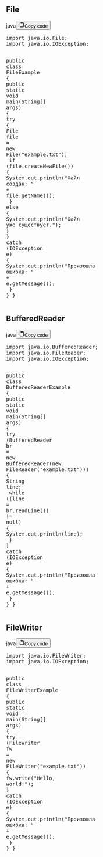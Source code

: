 <h2>File</h2>
<div class="code_element"><div class="lang_line"><text>java</text><button class="copy_code_button" onclick="CopyCode(this)"><svg style="width: 1.2em;height: 1.2em;" aria-hidden="true" xmlns="http://www.w3.org/2000/svg" fill="none" viewBox="0 0 24 24"><path stroke="currentColor" stroke-linecap="round" stroke-linejoin="round" stroke-width="2" d="M15 4h3a1 1 0 0 1 1 1v15a1 1 0 0 1-1 1H6a1 1 0 0 1-1-1V5a1 1 0 0 1 1-1h3m0 3h6m-5-4v4h4V3h-4Z"/></svg><text>Copy code</text></button></div><div class="code language-java"><div class="highlight"><pre><span></span><span class="kn">import</span><span class="w"> </span><span class="nn">java.io.File</span><span class="p">;</span>
<span class="kn">import</span><span class="w"> </span><span class="nn">java.io.IOException</span><span class="p">;</span>

<span class="kd">public</span><span class="w"> </span><span class="kd">class</span> <span class="nc">FileExample</span><span class="w"> </span><span class="p">{</span>
<span class="w">    </span><span class="kd">public</span><span class="w"> </span><span class="kd">static</span><span class="w"> </span><span class="kt">void</span><span class="w"> </span><span class="nf">main</span><span class="p">(</span><span class="n">String</span><span class="o">[]</span><span class="w"> </span><span class="n">args</span><span class="p">)</span><span class="w"> </span><span class="p">{</span>
<span class="w">        </span><span class="k">try</span><span class="w"> </span><span class="p">{</span>
<span class="w">            </span><span class="n">File</span><span class="w"> </span><span class="n">file</span><span class="w"> </span><span class="o">=</span><span class="w"> </span><span class="k">new</span><span class="w"> </span><span class="n">File</span><span class="p">(</span><span class="s">&quot;example.txt&quot;</span><span class="p">);</span>
<span class="w">            </span><span class="k">if</span><span class="w"> </span><span class="p">(</span><span class="n">file</span><span class="p">.</span><span class="na">createNewFile</span><span class="p">())</span><span class="w"> </span><span class="p">{</span>
<span class="w">                </span><span class="n">System</span><span class="p">.</span><span class="na">out</span><span class="p">.</span><span class="na">println</span><span class="p">(</span><span class="s">&quot;Файл создан: &quot;</span><span class="w"> </span><span class="o">+</span><span class="w"> </span><span class="n">file</span><span class="p">.</span><span class="na">getName</span><span class="p">());</span>
<span class="w">            </span><span class="p">}</span><span class="w"> </span><span class="k">else</span><span class="w"> </span><span class="p">{</span>
<span class="w">                </span><span class="n">System</span><span class="p">.</span><span class="na">out</span><span class="p">.</span><span class="na">println</span><span class="p">(</span><span class="s">&quot;Файл уже существует.&quot;</span><span class="p">);</span>
<span class="w">            </span><span class="p">}</span>
<span class="w">        </span><span class="p">}</span><span class="w"> </span><span class="k">catch</span><span class="w"> </span><span class="p">(</span><span class="n">IOException</span><span class="w"> </span><span class="n">e</span><span class="p">)</span><span class="w"> </span><span class="p">{</span>
<span class="w">            </span><span class="n">System</span><span class="p">.</span><span class="na">out</span><span class="p">.</span><span class="na">println</span><span class="p">(</span><span class="s">&quot;Произошла ошибка: &quot;</span><span class="w"> </span><span class="o">+</span><span class="w"> </span><span class="n">e</span><span class="p">.</span><span class="na">getMessage</span><span class="p">());</span>
<span class="w">        </span><span class="p">}</span>
<span class="w">    </span><span class="p">}</span>
<span class="p">}</span>
</pre></div></div></div>

<h2>BufferedReader</h2>
<div class="code_element"><div class="lang_line"><text>java</text><button class="copy_code_button" onclick="CopyCode(this)"><svg style="width: 1.2em;height: 1.2em;" aria-hidden="true" xmlns="http://www.w3.org/2000/svg" fill="none" viewBox="0 0 24 24"><path stroke="currentColor" stroke-linecap="round" stroke-linejoin="round" stroke-width="2" d="M15 4h3a1 1 0 0 1 1 1v15a1 1 0 0 1-1 1H6a1 1 0 0 1-1-1V5a1 1 0 0 1 1-1h3m0 3h6m-5-4v4h4V3h-4Z"/></svg><text>Copy code</text></button></div><div class="code language-java"><div class="highlight"><pre><span></span><span class="kn">import</span><span class="w"> </span><span class="nn">java.io.BufferedReader</span><span class="p">;</span>
<span class="kn">import</span><span class="w"> </span><span class="nn">java.io.FileReader</span><span class="p">;</span>
<span class="kn">import</span><span class="w"> </span><span class="nn">java.io.IOException</span><span class="p">;</span>

<span class="kd">public</span><span class="w"> </span><span class="kd">class</span> <span class="nc">BufferedReaderExample</span><span class="w"> </span><span class="p">{</span>
<span class="w">    </span><span class="kd">public</span><span class="w"> </span><span class="kd">static</span><span class="w"> </span><span class="kt">void</span><span class="w"> </span><span class="nf">main</span><span class="p">(</span><span class="n">String</span><span class="o">[]</span><span class="w"> </span><span class="n">args</span><span class="p">)</span><span class="w"> </span><span class="p">{</span>
<span class="w">        </span><span class="k">try</span><span class="w"> </span><span class="p">(</span><span class="n">BufferedReader</span><span class="w"> </span><span class="n">br</span><span class="w"> </span><span class="o">=</span><span class="w"> </span><span class="k">new</span><span class="w"> </span><span class="n">BufferedReader</span><span class="p">(</span><span class="k">new</span><span class="w"> </span><span class="n">FileReader</span><span class="p">(</span><span class="s">&quot;example.txt&quot;</span><span class="p">)))</span><span class="w"> </span><span class="p">{</span>
<span class="w">            </span><span class="n">String</span><span class="w"> </span><span class="n">line</span><span class="p">;</span>
<span class="w">            </span><span class="k">while</span><span class="w"> </span><span class="p">((</span><span class="n">line</span><span class="w"> </span><span class="o">=</span><span class="w"> </span><span class="n">br</span><span class="p">.</span><span class="na">readLine</span><span class="p">())</span><span class="w"> </span><span class="o">!=</span><span class="w"> </span><span class="kc">null</span><span class="p">)</span><span class="w"> </span><span class="p">{</span>
<span class="w">                </span><span class="n">System</span><span class="p">.</span><span class="na">out</span><span class="p">.</span><span class="na">println</span><span class="p">(</span><span class="n">line</span><span class="p">);</span>
<span class="w">            </span><span class="p">}</span>
<span class="w">        </span><span class="p">}</span><span class="w"> </span><span class="k">catch</span><span class="w"> </span><span class="p">(</span><span class="n">IOException</span><span class="w"> </span><span class="n">e</span><span class="p">)</span><span class="w"> </span><span class="p">{</span>
<span class="w">            </span><span class="n">System</span><span class="p">.</span><span class="na">out</span><span class="p">.</span><span class="na">println</span><span class="p">(</span><span class="s">&quot;Произошла ошибка: &quot;</span><span class="w"> </span><span class="o">+</span><span class="w"> </span><span class="n">e</span><span class="p">.</span><span class="na">getMessage</span><span class="p">());</span>
<span class="w">        </span><span class="p">}</span>
<span class="w">    </span><span class="p">}</span>
<span class="p">}</span>
</pre></div></div></div>

<h2>FileWriter</h2>
<div class="code_element"><div class="lang_line"><text>java</text><button class="copy_code_button" onclick="CopyCode(this)"><svg style="width: 1.2em;height: 1.2em;" aria-hidden="true" xmlns="http://www.w3.org/2000/svg" fill="none" viewBox="0 0 24 24"><path stroke="currentColor" stroke-linecap="round" stroke-linejoin="round" stroke-width="2" d="M15 4h3a1 1 0 0 1 1 1v15a1 1 0 0 1-1 1H6a1 1 0 0 1-1-1V5a1 1 0 0 1 1-1h3m0 3h6m-5-4v4h4V3h-4Z"/></svg><text>Copy code</text></button></div><div class="code language-java"><div class="highlight"><pre><span></span><span class="kn">import</span><span class="w"> </span><span class="nn">java.io.FileWriter</span><span class="p">;</span>
<span class="kn">import</span><span class="w"> </span><span class="nn">java.io.IOException</span><span class="p">;</span>

<span class="kd">public</span><span class="w"> </span><span class="kd">class</span> <span class="nc">FileWriterExample</span><span class="w"> </span><span class="p">{</span>
<span class="w">    </span><span class="kd">public</span><span class="w"> </span><span class="kd">static</span><span class="w"> </span><span class="kt">void</span><span class="w"> </span><span class="nf">main</span><span class="p">(</span><span class="n">String</span><span class="o">[]</span><span class="w"> </span><span class="n">args</span><span class="p">)</span><span class="w"> </span><span class="p">{</span>
<span class="w">        </span><span class="k">try</span><span class="w"> </span><span class="p">(</span><span class="n">FileWriter</span><span class="w"> </span><span class="n">fw</span><span class="w"> </span><span class="o">=</span><span class="w"> </span><span class="k">new</span><span class="w"> </span><span class="n">FileWriter</span><span class="p">(</span><span class="s">&quot;example.txt&quot;</span><span class="p">))</span><span class="w"> </span><span class="p">{</span>
<span class="w">            </span><span class="n">fw</span><span class="p">.</span><span class="na">write</span><span class="p">(</span><span class="s">&quot;Hello, world!&quot;</span><span class="p">);</span>
<span class="w">        </span><span class="p">}</span><span class="w"> </span><span class="k">catch</span><span class="w"> </span><span class="p">(</span><span class="n">IOException</span><span class="w"> </span><span class="n">e</span><span class="p">)</span><span class="w"> </span><span class="p">{</span>
<span class="w">            </span><span class="n">System</span><span class="p">.</span><span class="na">out</span><span class="p">.</span><span class="na">println</span><span class="p">(</span><span class="s">&quot;Произошла ошибка: &quot;</span><span class="w"> </span><span class="o">+</span><span class="w"> </span><span class="n">e</span><span class="p">.</span><span class="na">getMessage</span><span class="p">());</span>
<span class="w">        </span><span class="p">}</span>
<span class="w">    </span><span class="p">}</span>
<span class="p">}</span>
</pre></div></div></div>
